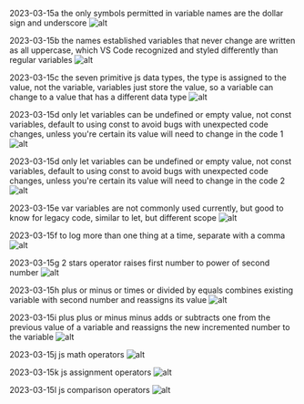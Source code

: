 2023-03-15a the only symbols permitted in variable names are the dollar sign and underscore
![alt](images/2-js-fundamentals1/2023-03-15.png)

2023-03-15b the names established variables that never change are written as all uppercase, which VS Code recognized and styled differently than regular variables
![alt](images/2-js-fundamentals1/2023-03-15.png)

2023-03-15c the seven primitive js data types, the type is assigned to the value, not the variable, variables just store the value, so a variable can change to a value that has a different data type
![alt](images/2-js-fundamentals1/2023-03-15.png)

2023-03-15d only let variables can be undefined or empty value, not const variables, default to using const to avoid bugs with unexpected code changes, unless you're certain its value will need to change in the code 1
![alt](images/2-js-fundamentals1/2023-03-15.png)

2023-03-15d only let variables can be undefined or empty value, not const variables, default to using const to avoid bugs with unexpected code changes, unless you're certain its value will need to change in the code 2
![alt](images/2-js-fundamentals1/2023-03-15.png)

2023-03-15e var variables are not commonly used currently, but good to know for legacy code, similar to let, but different scope
![alt](images/2-js-fundamentals1/2023-03-15.png)

2023-03-15f to log more than one thing at a time, separate with a comma
![alt](images/2-js-fundamentals1/2023-03-15.png)

2023-03-15g 2 stars operator raises first number to power of second number
![alt](images/2-js-fundamentals1/2023-03-15.png)

2023-03-15h plus or minus or times or divided by equals combines existing variable with second number and reassigns its value
![alt](images/2-js-fundamentals1/2023-03-15.png)

2023-03-15i plus plus or minus minus adds or subtracts one from the previous value of a variable and reassigns the new incremented number to the variable
![alt](images/2-js-fundamentals1/2023-03-15.png)

2023-03-15j js math operators
![alt](images/2-js-fundamentals1/2023-03-15.png)

2023-03-15k js assignment operators
![alt](images/2-js-fundamentals1/2023-03-15.png)

2023-03-15l js comparison operators
![alt](images/2-js-fundamentals1/2023-03-15.png)
